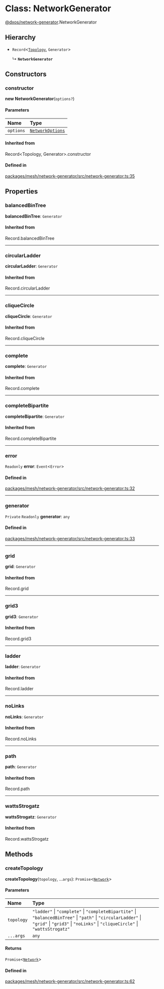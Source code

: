 # Class: NetworkGenerator

[@dxos/network-generator](../modules/dxos_network_generator.md).NetworkGenerator

## Hierarchy

- `Record`<[`Topology`](../types/dxos_network_generator.Topology.md), `Generator`\>

  ↳ **`NetworkGenerator`**

## Constructors

### constructor

**new NetworkGenerator**(`options?`)

#### Parameters

| Name | Type |
| :------ | :------ |
| `options` | [`NetworkOptions`](../interfaces/dxos_network_generator.NetworkOptions.md) |

#### Inherited from

Record<Topology, Generator\>.constructor

#### Defined in

[packages/mesh/network-generator/src/network-generator.ts:35](https://github.com/dxos/dxos/blob/db8188dae/packages/mesh/network-generator/src/network-generator.ts#L35)

## Properties

### balancedBinTree

 **balancedBinTree**: `Generator`

#### Inherited from

Record.balancedBinTree

___

### circularLadder

 **circularLadder**: `Generator`

#### Inherited from

Record.circularLadder

___

### cliqueCircle

 **cliqueCircle**: `Generator`

#### Inherited from

Record.cliqueCircle

___

### complete

 **complete**: `Generator`

#### Inherited from

Record.complete

___

### completeBipartite

 **completeBipartite**: `Generator`

#### Inherited from

Record.completeBipartite

___

### error

 `Readonly` **error**: `Event`<`Error`\>

#### Defined in

[packages/mesh/network-generator/src/network-generator.ts:32](https://github.com/dxos/dxos/blob/db8188dae/packages/mesh/network-generator/src/network-generator.ts#L32)

___

### generator

 `Private` `Readonly` **generator**: `any`

#### Defined in

[packages/mesh/network-generator/src/network-generator.ts:33](https://github.com/dxos/dxos/blob/db8188dae/packages/mesh/network-generator/src/network-generator.ts#L33)

___

### grid

 **grid**: `Generator`

#### Inherited from

Record.grid

___

### grid3

 **grid3**: `Generator`

#### Inherited from

Record.grid3

___

### ladder

 **ladder**: `Generator`

#### Inherited from

Record.ladder

___

### noLinks

 **noLinks**: `Generator`

#### Inherited from

Record.noLinks

___

### path

 **path**: `Generator`

#### Inherited from

Record.path

___

### wattsStrogatz

 **wattsStrogatz**: `Generator`

#### Inherited from

Record.wattsStrogatz

## Methods

### createTopology

**createTopology**(`topology`, ...`args`): `Promise`<[`Network`](dxos_network_generator.Network.md)\>

#### Parameters

| Name | Type |
| :------ | :------ |
| `topology` | ``"ladder"`` \| ``"complete"`` \| ``"completeBipartite"`` \| ``"balancedBinTree"`` \| ``"path"`` \| ``"circularLadder"`` \| ``"grid"`` \| ``"grid3"`` \| ``"noLinks"`` \| ``"cliqueCircle"`` \| ``"wattsStrogatz"`` |
| `...args` | `any` |

#### Returns

`Promise`<[`Network`](dxos_network_generator.Network.md)\>

#### Defined in

[packages/mesh/network-generator/src/network-generator.ts:62](https://github.com/dxos/dxos/blob/db8188dae/packages/mesh/network-generator/src/network-generator.ts#L62)
